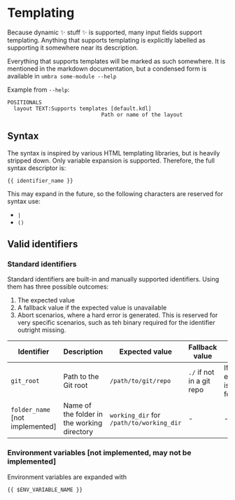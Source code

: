 # Templating

Because dynamic ✨ stuff ✨ is supported, many input fields support templating. Anything that supports templating is explicitly labelled as supporting it somewhere near its description. 

Everything that supports templates will be marked as such somewhere. It is mentioned in the markdown documentation, but a condensed form is available in `umbra some-module --help`

Example from `--help`:

```
POSITIONALS
  layout TEXT:Supports templates [default.kdl] 
                              Path or name of the layout 
```

## Syntax 

The syntax is inspired by various HTML templating libraries, but is heavily stripped down. Only variable expansion is supported. Therefore, the full syntax descriptor is:
```
{{ identifier_name }}
```

This may expand in the future, so the following characters are reserved for syntax use:

* `|`
* `()`

## Valid identifiers

### Standard identifiers

Standard identifiers are built-in and manually supported identifiers. Using them has three possible outcomes:

1. The expected value
2. A fallback value if the expected value is unavailable
3. Abort scenarios, where a hard error is generated. This is reserved for very specific scenarios, such as teh binary required for the identifier outright missing.

| Identifier | Description | Expected value | Fallback value | Aborts |
| --- | --- | --- | --- | --- |
| `git_root` | Path to the Git root | `/path/to/git/repo` | `./` if not in a git repo | If the `git` executable is not found. |
| `folder_name` [not implemented] | Name of the folder in the working directory | `working_dir` for `/path/to/working_dir` | - | - |


### Environment variables [not implemented, may not be implemented]

Environment variables are expanded with
```
{{ $ENV_VARIABLE_NAME }}
```

